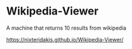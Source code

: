 # Wikipedia-Viewer
A machine that returns 10 results from wikipedia

https://nixteridakis.github.io/Wikipedia-Viewer/
